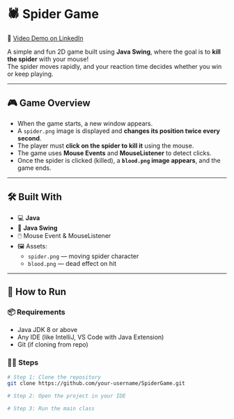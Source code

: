 # 🕷️ Spider Game

🎥 [Video Demo on LinkedIn](https://www.linkedin.com/posts/harsh-jangid-a3093a277_activity-7329899927365472256-Qf9h?utm_source=share&utm_medium=member_desktop&rcm=ACoAAEOXmEQBQe-4mvioNevqAH3ZEWW2xcgUWfA)

A simple and fun 2D game built using **Java Swing**, where the goal is to **kill the spider** with your mouse!  
The spider moves rapidly, and your reaction time decides whether you win or keep playing.

---

## 🎮 Game Overview

- When the game starts, a new window appears.
- A `spider.png` image is displayed and **changes its position twice every second**.
- The player must **click on the spider to kill it** using the mouse.
- The game uses **Mouse Events** and **MouseListener** to detect clicks.
- Once the spider is clicked (killed), a **`blood.png` image appears**, and the game ends.

---

## 🛠️ Built With

- 💻 **Java**
- 🎨 **Java Swing**
- 🖱️ Mouse Event & MouseListener
- 🖼️ Assets:
  - `spider.png` — moving spider character
  - `blood.png` — dead effect on hit

---

## 🚀 How to Run

### 📦 Requirements
- Java JDK 8 or above
- Any IDE (like IntelliJ, VS Code with Java Extension)
- Git (if cloning from repo)

### 🧑‍💻 Steps
```bash
# Step 1: Clone the repository
git clone https://github.com/your-username/SpiderGame.git

# Step 2: Open the project in your IDE

# Step 3: Run the main class
